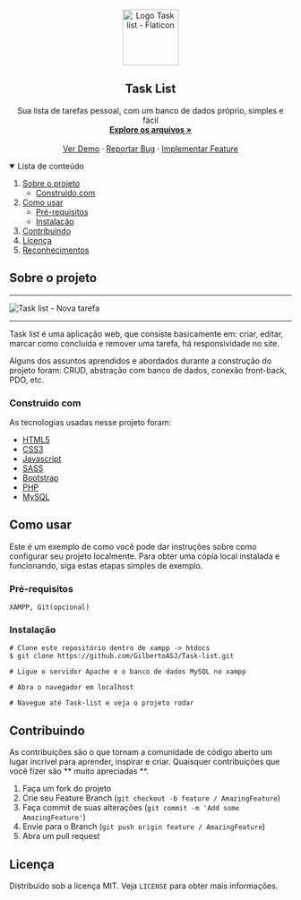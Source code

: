 <!-- PROJECT LOGO -->
<br />
<p align="center">
  <a href="https://github.com/GilbertoASJ/Task-list/">
    <img 
      src="https://img-premium.flaticon.com/png/512/1081/1081007.png?token=exp=1623443681~hmac=2716eab99f4faa599997a9f8b1680669" 
      alt="Logo Task list - Flaticon"
      width="100"
      height="100" 
    >
  </a>

  <h2 align="center">Task List</h2>

  <p align="center">
    Sua lista de tarefas pessoal, com um banco de dados próprio, simples e fácil
    <br />
    <a href="https://github.com/GilbertoASJ/Task-list/"><strong>Explore os arquivos »</strong></a>
    <br />
    <br />
    <a href="https://github.com/GilbertoASJ/Task-list/">Ver Demo</a>
    ·
    <a href="https://github.com/GilbertoASJ/Task-list/issues">Reportar Bug</a>
    ·
    <a href="https://github.com/GilbertoASJ/Task-list/issues">Implementar Feature</a>
  </p>
</p>



<!-- TABLE OF CONTENTS -->
<details open="open">
  <summary>Lista de conteúdo</summary>
  <ol>
    <li>
      <a href="#Sobre-o-projeto">Sobre o projeto</a>
      <ul>
        <li><a href="#Construido-com">Construido com</a></li>
      </ul>
    </li>
    <li>
      <a href="#Como-usar">Como usar</a>
      <ul>
        <li><a href="#Pré-requisitos">Pré-requisitos</a></li>
        <li><a href="#Instalação">Instalação</a></li>
      </ul>
    </li>
    <li><a href="#Contribuindo">Contribuindo</a></li>
    <li><a href="#Licença">Licença</a></li>
    <li><a href="#Reconhecimentos">Reconhecimentos</a></li>
  </ol>
</details>

<!-- ABOUT THE PROJECT -->
## Sobre o projeto

<hr>
<img src="https://user-images.githubusercontent.com/56325350/121744753-b9de4e00-cad9-11eb-8863-bea1bc698dd5.png" alt="Task list - Nova tarefa">

<hr>

Task list é uma aplicação web, que consiste basicamente em: criar, editar, marcar como concluída e remover uma tarefa, há responsividade no site.

Alguns dos assuntos aprendidos e abordados durante a construção do projeto foram: CRUD, abstração com banco de dados, conexão front-back, PDO, etc.

### Construido com

As tecnologias usadas nesse projeto foram:
* [HTML5](https://developer.mozilla.org/pt-BR/docs/Web/Guide/HTML/HTML5)
* [CSS3](https://developer.mozilla.org/pt-BR/docs/Web/CSS)
* [Javascript](https://developer.mozilla.org/pt-BR/docs/Web/JavaScript/)
* [SASS](https://sass-lang.com/)
* [Bootstrap](https://getbootstrap.com/)
* [PHP](https://www.php.net/)
* [MySQL](https://www.mysql.com/)

<!-- GETTING STARTED -->
## Como usar

Este é um exemplo de como você pode dar instruções sobre como configurar seu projeto localmente. Para obter uma cópia local instalada e funcionando, siga estas etapas simples de exemplo.

### Pré-requisitos

``` XAMPP, Git(opcional) ```

### Instalação

```
# Clone este repositório dentro de xampp -> htdocs
$ git clone https://github.com/GilbertoASJ/Task-list.git

# Ligue o servidor Apache e o banco de dados MySQL no xampp

# Abra o navegador em localhost

# Navegue até Task-list e veja o projeto rodar
```


<!-- CONTRIBUTING -->
## Contribuindo

As contribuições são o que tornam a comunidade de código aberto um lugar incrível para aprender, inspirar e criar. Quaisquer contribuições que você fizer são ** muito apreciadas **.

1. Faça um fork do projeto
2. Crie seu Feature Branch (`git checkout -b feature / AmazingFeature`)
3. Faça commit de suas alterações (`git commit -m 'Add some AmazingFeature'`)
4. Envie para o Branch (`git push origin feature / AmazingFeature`)
5. Abra um pull request


<!-- LICENSE -->
## Licença

Distribuído sob a licença MIT. Veja `LICENSE` para obter mais informações.
